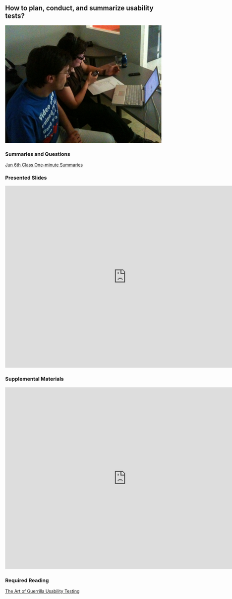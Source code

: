 ## How to plan, conduct, and summarize usability tests?

![Usability Test](assets/images/4642289926_7964e733d1_b.jpg ':class=banner-image')

### Summaries and Questions  
[Jun 6th Class One-minute Summaries](https://sso.canvaslms.com/courses/1924881/assignments/14377746)

### Presented Slides  
<div class="video-container"><iframe src="https://docs.google.com/presentation/d/e/2PACX-1vRnnRFelgw1ksq_p8Eryg3dnyLCRRLPf5fBgdwdv9p-tCIwcxqWvzDGrGbjxGHL7HqEJVpmV26ntk3a/embed?start=false&loop=false&delayms=3000" frameborder="0" width=780" height="585" allowfullscreen="true" mozallowfullscreen="true" webkitallowfullscreen="true"></iframe></div>

### Supplemental Materials  
<div class="video-container"><iframe width="780" height="585" src="https://www.youtube.com/embed/QckIzHC99Xc" frameborder="0" allow="accelerometer; autoplay; encrypted-media; gyroscope; picture-in-picture" allowfullscreen></iframe></div>

### Required Reading  
<a class="embedly-card" data-card-controls="0" data-card-align="left" href="http://www.uxbooth.com/articles/the-art-of-guerrilla-usability-testing/">The Art of Guerrilla Usability Testing</a>
<script async src="//cdn.embedly.com/widgets/platform.js" charset="UTF-8"></script>

